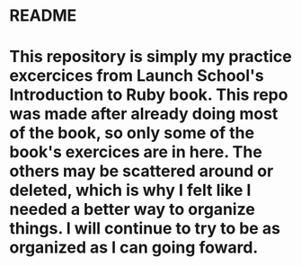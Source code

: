 # README #
# This repository is simply my practice excercices from Launch School's Introduction to Ruby book. This repo was made after already doing most of the book, so only some of the book's exercices are in here. The others may be scattered around or deleted, which is why I felt like I needed a better way to organize things. I will continue to try to be as organized as I can going foward.